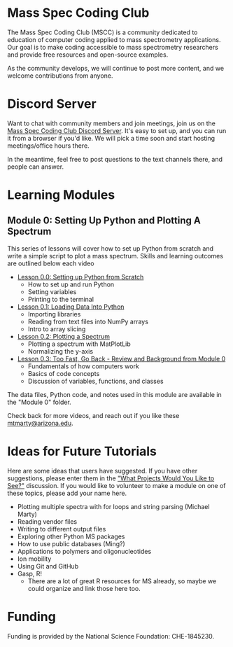 # Mass Spec Coding Club
The Mass Spec Coding Club (MSCC) is a community dedicated to education of computer coding applied to mass spectrometry applications. Our goal is to make coding accessible to mass spectrometry researchers and provide free resources and open-source examples. 

As the community develops, we will continue to post more content, and we welcome contributions from anyone. 

# Discord Server

Want to chat with community members and join meetings, join us on the [Mass Spec Coding Club Discord Server](https://discord.gg/24GupxGn3d). It's easy to set up, and you can run it from a browser if you'd like. We will pick a time soon and start hosting meetings/office hours there. 

In the meantime, feel free to post questions to the text channels there, and people can answer. 

# Learning Modules

## Module 0: Setting Up Python and Plotting A Spectrum

This series of lessons will cover how to set up Python from scratch and write a simple script to plot a mass spectrum. Skills and learning outcomes are outlined below each video

* [Lesson 0.0: Setting up Python from Scratch](https://youtu.be/BLaoo1S3ImU)
  * How to set up and run Python
  * Setting variables
  * Printing to the terminal
* [Lesson 0.1: Loading Data Into Python](https://youtu.be/vpbdUQp8m0U)
  * Importing libraries
  * Reading from text files into NumPy arrays
  * Intro to array slicing
* [Lesson 0.2: Plotting a Spectrum](https://youtu.be/88m4a9CEeBY)
  * Plotting a spectrum with MatPlotLib
  * Normalizing the y-axis
* [Lesson 0.3: Too Fast, Go Back - Review and Background from Module 0](https://youtu.be/V6alRhace2A)
  * Fundamentals of how computers work
  * Basics of code concepts
  * Discussion of variables, functions, and classes

The data files, Python code, and notes used in this module are available in the "Module 0" folder. 

Check back for more videos, and reach out if you like these [mtmarty@arizona.edu](mailto:mtmarty@arizona.edu). 

# Ideas for Future Tutorials

Here are some ideas that users have suggested. If you have other suggestions, please enter them in the ["What Projects Would You Like to See?"](https://github.com/michaelmarty/MassSpecCodingClub/discussions/3) discussion. If you would like to volunteer to make a module on one of these topics, please add your name here.

* Plotting multiple spectra with for loops and string parsing (Michael Marty)
* Reading vendor files
* Writing to different output files
* Exploring other Python MS packages
* How to use public databases (Ming?)
* Applications to polymers and oligonucleotides
* Ion mobility
* Using Git and GitHub
* Gasp, R!
  * There are a lot of great R resources for MS already, so maybe we could organize and link those here too.

# Funding

Funding is provided by the National Science Foundation: CHE-1845230. 
